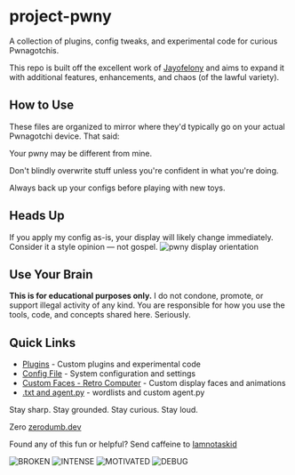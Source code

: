 # project-pwny
A collection of plugins, config tweaks, and experimental code for curious Pwnagotchis.

This repo is built off the excellent work of [Jayofelony](https://github.com/jayofelony/pwnagotchi) and aims to expand it with additional features, enhancements, and chaos (of the lawful variety).

## How to Use
These files are organized to mirror where they'd typically go on your actual Pwnagotchi device. That said:

Your pwny may be different from mine.

Don't blindly overwrite stuff unless you're confident in what you're doing.

Always back up your configs before playing with new toys.

## Heads Up
If you apply my config as-is, your display will likely change immediately. Consider it a style opinion — not gospel.
![pwny display orientation](https://github.com/user-attachments/assets/732626b3-65f5-4c6c-a453-8a860a4d7422)

## Use Your Brain
**This is for educational purposes only.**
I do not condone, promote, or support illegal activity of any kind.
You are responsible for how you use the tools, code, and concepts shared here. Seriously.

## Quick Links
- [Plugins](usr/local/share/pwnagotchi/custom-plugins) - Custom plugins and experimental code
- [Config File](etc/pwnagotchi) - System configuration and settings
- [Custom Faces - Retro Computer](custom-faces) - Custom display faces and animations
- [.txt and agent.py](home/pi) - wordlists and custom agent.py

Stay sharp. Stay grounded. Stay curious. Stay loud.

Zero
[zerodumb.dev](https://zerodumb.dev)


Found any of this fun or helpful? 
Send caffeine to [Iamnotaskid](https://buymeacoffee.com/iamnotaskid)

![BROKEN](https://github.com/user-attachments/assets/c04b4bdf-207e-4c6e-bdd9-e27169edb755) ![INTENSE](https://github.com/user-attachments/assets/2d38b122-8b05-4119-990c-e6bc0bd05bc9) ![MOTIVATED](https://github.com/user-attachments/assets/122b9660-db54-4f79-9923-715559af8c4c) ![DEBUG](https://github.com/user-attachments/assets/29bd8087-5695-4505-82c7-e04528b08af0)




